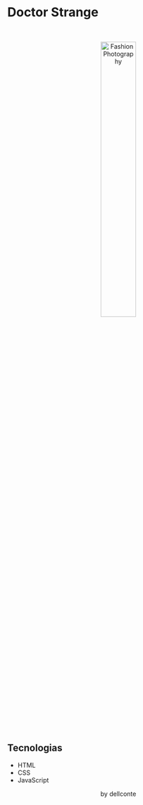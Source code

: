 <h1> Doctor Strange </h1>

<br>

<p align="center">
  <img alt="Fashion Photography" src="Screenshot-Doctor-Strange.png" width="40%">
</p>

## Tecnologias
- HTML
- CSS
- JavaScript

<p align="center">by dellconte</p>

